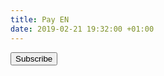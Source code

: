 ```yaml
---
title: Pay EN
date: 2019-02-21 19:32:00 +01:00
---
```


<form action="https://www.paypal.com/cgi-bin/webscr" method="post" target="_top">
<input type="hidden" name="cmd" value="_s-xclick">
<input type="hidden" name="hosted_button_id" value="AXQG8TSJJ3YN8">
<input type="submit" border="0" name="submit" value="Subscribe">
<img alt="" border="0" src="https://www.paypalobjects.com/en_EN/i/scr/pixel.gif" width="1" height="1">
</form>
